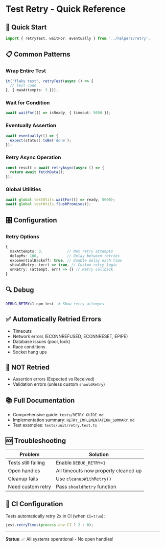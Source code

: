 # Test Retry - Quick Reference

## 🚀 Quick Start

```typescript
import { retryTest, waitFor, eventually } from '../helpers/retry';
```

## 📋 Common Patterns

### Wrap Entire Test
```typescript
it('flaky test', retryTest(async () => {
  // test code
}, { maxAttempts: 3 }));
```

### Wait for Condition
```typescript
await waitFor(() => isReady, { timeout: 5000 });
```

### Eventually Assertion
```typescript
await eventually(() => {
  expect(status).toBe('done');
});
```

### Retry Async Operation
```typescript
const result = await retryAsync(async () => {
  return await fetchData();
});
```

### Global Utilities
```typescript
await global.testUtils.waitFor(() => ready, 5000);
await global.testUtils.flushPromises();
```

## 🎛️ Configuration

### Retry Options
```typescript
{
  maxAttempts: 3,           // Max retry attempts
  delayMs: 100,             // Delay between retries
  exponentialBackoff: true, // Double delay each time
  shouldRetry: (err) => true, // Custom retry logic
  onRetry: (attempt, err) => {} // Retry callback
}
```

## 🔍 Debug

```bash
DEBUG_RETRY=1 npm test  # Show retry attempts
```

## ✅ Automatically Retried Errors

- Timeouts
- Network errors (ECONNREFUSED, ECONNRESET, EPIPE)
- Database issues (pool, lock)
- Race conditions
- Socket hang ups

## 🚫 NOT Retried

- Assertion errors (Expected vs Received)
- Validation errors (unless custom `shouldRetry`)

## 📚 Full Documentation

- Comprehensive guide: `tests/RETRY_GUIDE.md`
- Implementation summary: `RETRY_IMPLEMENTATION_SUMMARY.md`
- Test examples: `tests/unit/retry.test.ts`

## 🆘 Troubleshooting

| Problem | Solution |
|---------|----------|
| Tests still failing | Enable `DEBUG_RETRY=1` |
| Open handles | All timeouts now properly cleaned up |
| Cleanup fails | Use `cleanupWithRetry()` |
| Need custom retry | Pass `shouldRetry` function |

## 🎯 CI Configuration

Tests automatically retry 2x in CI (when `CI=true`):
```javascript
jest.retryTimes(process.env.CI ? 2 : 0);
```

---
**Status**: ✅ All systems operational - No open handles!
